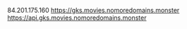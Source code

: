 84.201.175.160
https://gks.movies.nomoredomains.monster
https://api.gks.movies.nomoredomains.monster
